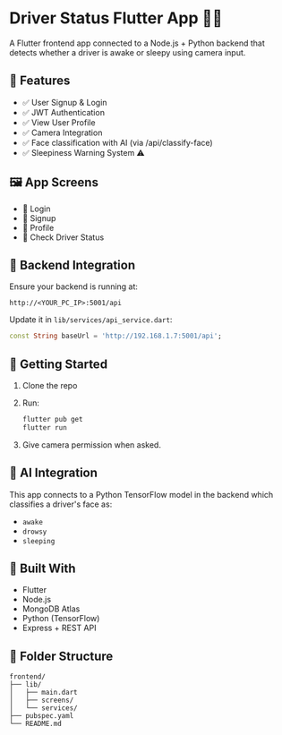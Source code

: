 # Driver Status Flutter App 🚗📱

A Flutter frontend app connected to a Node.js + Python backend that detects whether a driver is awake or sleepy using camera input.

## 🔧 Features

- ✅ User Signup & Login
- ✅ JWT Authentication
- ✅ View User Profile
- ✅ Camera Integration
- ✅ Face classification with AI (via /api/classify-face)
- ✅ Sleepiness Warning System ⚠️

## 🖼️ App Screens

- 🔑 Login
- 📝 Signup
- 👤 Profile
- 📸 Check Driver Status

## 🔌 Backend Integration

Ensure your backend is running at:

```
http://<YOUR_PC_IP>:5001/api
```

Update it in `lib/services/api_service.dart`:

```dart
const String baseUrl = 'http://192.168.1.7:5001/api';
```

## 🚀 Getting Started

1. Clone the repo
2. Run:
   ```bash
   flutter pub get
   flutter run
   ```

3. Give camera permission when asked.

## 🧠 AI Integration

This app connects to a Python TensorFlow model in the backend which classifies a driver's face as:

- `awake`
- `drowsy`
- `sleeping`

## 🤝 Built With

- Flutter
- Node.js
- MongoDB Atlas
- Python (TensorFlow)
- Express + REST API

## 📂 Folder Structure

```
frontend/
├── lib/
│   ├── main.dart
│   ├── screens/
│   └── services/
├── pubspec.yaml
└── README.md
```
